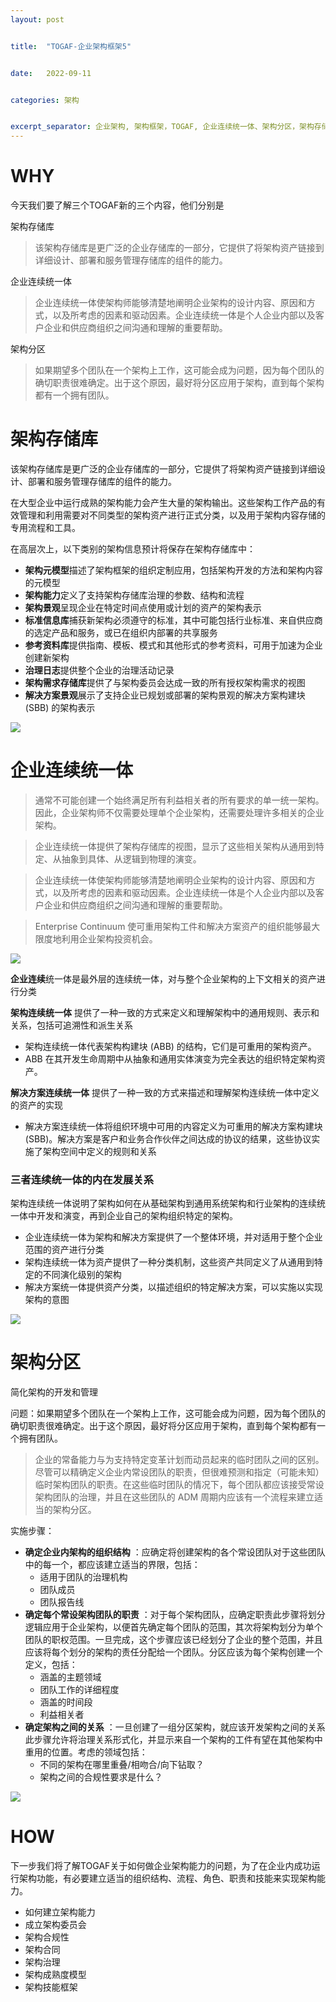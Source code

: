 ```yaml
---
layout: post


title:  "TOGAF-企业架构框架5"


date:   2022-09-11


categories: 架构


excerpt_separator: 企业架构, 架构框架，TOGAF, 企业连续统一体、架构分区，架构存储库
---
```

# WHY

今天我们要了解三个TOGAF新的三个内容，他们分别是

架构存储库

> 该架构存储库是更广泛的企业存储库的一部分，它提供了将架构资产链接到详细设计、部署和服务管理存储库的组件的能力。

企业连续统一体

> 企业连续统一体使架构师能够清楚地阐明企业架构的设计内容、原因和方式，以及所考虑的因素和驱动因素。企业连续统一体是个人企业内部以及客户企业和供应商组织之间沟通和理解的重要帮助。

架构分区

> 如果期望多个团队在一个架构上工作，这可能会成为问题，因为每个团队的确切职责很难确定。出于这个原因，最好将分区应用于架构，直到每个架构都有一个拥有团队。


# 架构存储库

该架构存储库是更广泛的企业存储库的一部分，它提供了将架构资产链接到详细设计、部署和服务管理存储库的组件的能力。

在大型企业中运行成熟的架构能力会产生大量的架构输出。这些架构工作产品的有效管理和利用需要对不同类型的架构资产进行正式分类，以及用于架构内容存储的专用流程和工具。

在高层次上，以下类别的架构信息预计将保存在架构存储库中：

* **架构元模型**描述了架构框架的组织定制应用，包括架构开发的方法和架构内容的元模型
* **架构能力**定义了支持架构存储库治理的参数、结构和流程
* **架构景观**呈现企业在特定时间点使用或计划的资产的架构表示
* **标准信息库**捕获新架构必须遵守的标准，其中可能包括行业标准、来自供应商的选定产品和服务，或已在组织内部署的共享服务
* **参考资料库**提供指南、模板、模式和其他形式的参考资料，可用于加速为企业创建新架构
* **治理日志**提供整个企业的治理活动记录
* **架构需求存储库**提供了与架构委员会达成一致的所有授权架构需求的视图
* **解决方案景观**展示了支持企业已规划或部署的架构景观的解决方案构建块 (SBB) 的架构表示

![](https://pubs.opengroup.org/architecture/togaf9-doc/m/Figures/41_archrepos.png)

# 企业连续统一体

> 通常不可能创建一个始终满足所有利益相关者的所有要求的单一统一架构。因此，企业架构师不仅需要处理单个企业架构，还需要处理许多相关的企业架构。

> 企业连续统一体提供了架构存储库的视图，显示了这些相关架构从通用到特定、从抽象到具体、从逻辑到物理的演变。

> 企业连续统一体使架构师能够清楚地阐明企业架构的设计内容、原因和方式，以及所考虑的因素和驱动因素。企业连续统一体是个人企业内部以及客户企业和供应商组织之间沟通和理解的重要帮助。

> Enterprise Continuum 使可重用架构工件和解决方案资产的组织能够最大限度地利用企业架构投资机会。

![](https://pubs.opengroup.org/architecture/togaf9-doc/m/Figures/39_entcon_oview.png)

**企业连续**统一体是最外层的连续统一体，对与整个企业架构的上下文相关的资产进行分类

**架构连续统一体** 提供了一种一致的方式来定义和理解架构中的通用规则、表示和关系，包括可追溯性和派生关系

* 架构连续统一体代表架构构建块 (ABB) 的结构，它们是可重用的架构资产。
* ABB 在其开发生命周期中从抽象和通用实体演变为完全表达的组织特定架构资产。

**解决方案连续统一体** 提供了一种一致的方式来描述和理解架构连续统一体中定义的资产的实现

* 解决方案连续统一体将组织环境中可用的内容定义为可重用的解决方案构建块 (SBB)。解决方案是客户和业务合作伙伴之间达成的协议的结果，这些协议实施了架构空间中定义的规则和关系

### 三者连续统一体的内在发展关系

架构连续统一体说明了架构如何在从基础架构到通用系统架构和行业架构的连续统一体中开发和演变，再到企业自己的架构组织特定的架构。

* 企业连续统一体为架构和解决方案提供了一个整体环境，并对适用于整个企业范围的资产进行分类
* 架构连续统一体为资产提供了一种分类机制，这些资产共同定义了从通用到特定的不同演化级别的架构
* 解决方案统一体提供资产分类，以描述组织的特定解决方案，可以实施以实现架构的意图

![](https://pubs.opengroup.org/architecture/togaf9-doc/m/Figures/39_entcon.png)

# 架构分区

简化架构的开发和管理

问题：如果期望多个团队在一个架构上工作，这可能会成为问题，因为每个团队的确切职责很难确定。出于这个原因，最好将分区应用于架构，直到每个架构都有一个拥有团队。

> 企业的常备能力与为支持特定变革计划而动员起来的临时团队之间的区别。尽管可以精确定义企业内常设团队的职责，但很难预测和指定（可能未知）临时架构团队的职责。在这些临时团队的情况下，每个团队都应该接受常设架构团队的治理，并且在这些团队的 ADM 周期内应该有一个流程来建立适当的架构分区。

实施步骤：

* **确定企业内架构的组织结构** ：应确定将创建架构的各个常设团队对于这些团队中的每一个，都应该建立适当的界限，包括：
  * 适用于团队的治理机构
  * 团队成员
  * 团队报告线
* **确定每个常设架构团队的职责** ：对于每个架构团队，应确定职责此步骤将划分逻辑应用于企业架构，以便首先确定每个团队的范围，其次将架构划分为单个团队的职权范围。一旦完成，这个步骤应该已经划分了企业的整个范围，并且应该将每个划分的架构的责任分配给一个团队。分区应该为每个架构创建一个定义，包括：
  * 涵盖的主题领域
  * 团队工作的详细程度
  * 涵盖的时间段
  * 利益相关者
* **确定架构之间的关系** ：一旦创建了一组分区架构，就应该开发架构之间的关系此步骤允许将治理关系形式化，并显示来自一个架构的工件有望在其他架构中重用的位置。考虑的领域包括：
  * 不同的架构在哪里重叠/相吻合/向下钻取？
  * 架构之间的合规性要求是什么？

![](https://pubs.opengroup.org/architecture/togaf9-doc/m/Figures/40_partitioning5.png)


# HOW

下一步我们将了解TOGAF关于如何做企业架构能力的问题，为了在企业内成功运行架构功能，有必要建立适当的组织结构、流程、角色、职责和技能来实现架构能力。

* 如何建立架构能力
* 成立架构委员会
* 架构合规性
* 架构合同
* 架构治理
* 架构成熟度模型
* 架构技能框架
